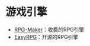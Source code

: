 # 游戏引擎

- [RPG-Maker](https://www.rpgmakerweb.com/products)：收费的RPG引擎
- [EasyRPG](https://easyrpg.org/)：开源的RPG引擎